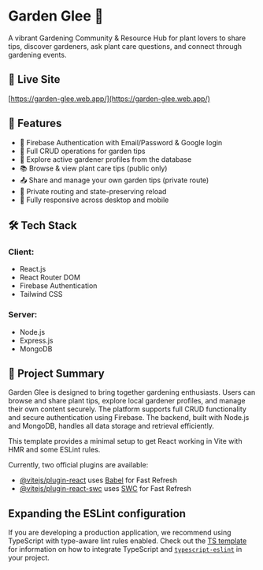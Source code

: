 # Garden Glee 🌿

A vibrant Gardening Community & Resource Hub for plant lovers to share tips, discover gardeners, ask plant care questions, and connect through gardening events.

## 🔗 Live Site
[https://garden-glee.web.app/](https://garden-glee.web.app/)

## 🚀 Features
- 🔐 Firebase Authentication with Email/Password & Google login
- 📝 Full CRUD operations for garden tips
- 🌱 Explore active gardener profiles from the database
- 📚 Browse & view plant care tips (public only)
- 📤 Share and manage your own garden tips (private route)
- 🔎 Private routing and state-preserving reload
- 📱 Fully responsive across desktop and mobile

## 🛠️ Tech Stack
### Client:
- React.js
- React Router DOM
- Firebase Authentication
- Tailwind CSS

### Server:
- Node.js
- Express.js
- MongoDB

## 📄 Project Summary
Garden Glee is designed to bring together gardening enthusiasts. Users can browse and share plant tips, explore local gardener profiles, and manage their own content securely. The platform supports full CRUD functionality and secure authentication using Firebase. The backend, built with Node.js and MongoDB, handles all data storage and retrieval efficiently.



This template provides a minimal setup to get React working in Vite with HMR and some ESLint rules.

Currently, two official plugins are available:

- [@vitejs/plugin-react](https://github.com/vitejs/vite-plugin-react/blob/main/packages/plugin-react) uses [Babel](https://babeljs.io/) for Fast Refresh
- [@vitejs/plugin-react-swc](https://github.com/vitejs/vite-plugin-react/blob/main/packages/plugin-react-swc) uses [SWC](https://swc.rs/) for Fast Refresh

## Expanding the ESLint configuration

If you are developing a production application, we recommend using TypeScript with type-aware lint rules enabled. Check out the [TS template](https://github.com/vitejs/vite/tree/main/packages/create-vite/template-react-ts) for information on how to integrate TypeScript and [`typescript-eslint`](https://typescript-eslint.io) in your project.
